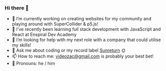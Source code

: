 ### Hi there 👋 

- 🔭 I’m currently working on creating websites for my community and playing around with SuperCollider & p5.js! 
- 🌱 I've recently been learning full stack development with JavaScript and React at Enspiral Dev Academy
- 🤔 I’m looking for help with my next role with a company that could utilise my skills!
- 💬 Ask me about coding or my record label [Sunreturn](https://www.instagram.com/sunreturn.nz/) 🌞
- 📫 How to reach me: videozac@gmail.com is probably your best bet! 
- 🤠 Pronouns: he / him

